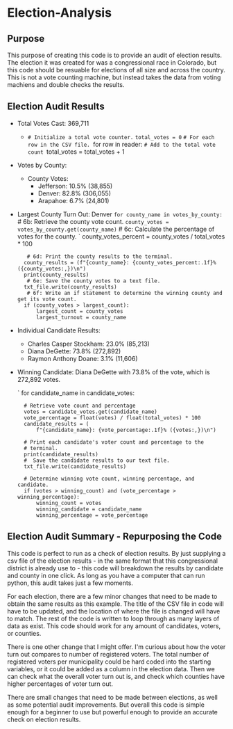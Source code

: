 # Election-Analysis
## Purpose
This purpose of creating this code is to provide an audit of election results. 
The election it was created for was a congressional race in Colorado, but this code should be resuable for elections of all size and across the country.
This is not a vote counting machine, but instead takes the data from voting machiens and double checks the results. 
## Election Audit Results
* Total Votes Cast: 369,711
  * `# Initialize a total vote counter.`
    `total_votes = 0`
    `# For each row in the CSV file.
    `for row in reader:
        `# Add to the total vote count
        `total_votes = total_votes + 1

* Votes by County: 
  * County Votes:
    * Jefferson: 10.5% (38,855)
    * Denver: 82.8% (306,055)
    * Arapahoe: 6.7% (24,801)
* Largest County Turn Out: Denver
    `for county_name in votes_by_county:
        `# 6b: Retrieve the county vote count.
       ` county_votes = votes_by_county.get(county_name)
       ` # 6c: Calculate the percentage of votes for the county.
       ` county_votes_percent = county_votes / total_votes * 100

         # 6d: Print the county results to the terminal.
        county_results = (f"{county_name}: {county_votes_percent:.1f}% ({county_votes:,})\n")
        print(county_results)
         # 6e: Save the county votes to a text file.
        txt_file.write(county_results)
         # 6f: Write an if statement to determine the winning county and get its vote count.
        if (county_votes > largest_count):
            largest_count = county_votes
            largest_turnout = county_name

* Individual Candidate Results: 
    * Charles Casper Stockham: 23.0% (85,213)
    * Diana DeGette: 73.8% (272,892)
    * Raymon Anthony Doane: 3.1% (11,606)
* Winning Candidate: Diana DeGette with 73.8% of the vote, which is 272,892 votes.

    ` for candidate_name in candidate_votes:

        # Retrieve vote count and percentage
        votes = candidate_votes.get(candidate_name)
        vote_percentage = float(votes) / float(total_votes) * 100
        candidate_results = (
            f"{candidate_name}: {vote_percentage:.1f}% ({votes:,})\n")

        # Print each candidate's voter count and percentage to the
        # terminal.
        print(candidate_results)
        #  Save the candidate results to our text file.
        txt_file.write(candidate_results)

        # Determine winning vote count, winning percentage, and candidate.
        if (votes > winning_count) and (vote_percentage > winning_percentage):
            winning_count = votes
            winning_candidate = candidate_name
            winning_percentage = vote_percentage

## Election Audit Summary - Repurposing the Code
This code is perfect to run as a check of election results. By just supplying a csv file of the election results - in the same format that this congressional district is already use to - this code will breakdown the results by candidate and county in one click. As long as you have a computer that can run python, this audit takes just a few moments. 


For each election, there are a few minor changes that need to be made to obtain the same results as this example. The title of the CSV file in code will have to be updated, and the location of where the file is changed will have to match. 
The rest of the code is written to loop through as many layers of data as exist. 
This code should work for any amount of candidates, voters, or counties. 

There is one other change that I might offer. I'm curious about how the voter turn out compares to number of registered voters. The total number of registered voters per municipality could be hard coded into the starting variables, or it could be added as a column in the election data. Then we can check what the overall voter turn out is, and check which counties have higher percentages of voter turn out. 

There are small changes that need to be made between elections, as well as some potential audit improvements. But overall this code is simple enough for a beginner to use but powerful enough to provide an accurate check on election results. 
